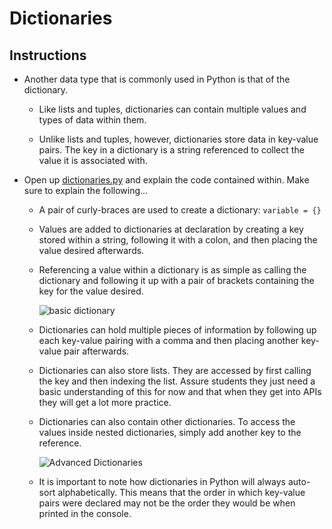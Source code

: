 # Dictionaries

## Instructions

* Another data type that is commonly used in Python is that of the dictionary.

  * Like lists and tuples, dictionaries can contain multiple values and types of data within them.

  * Unlike lists and tuples, however, dictionaries store data in key-value pairs. The key in a dictionary is a string referenced to collect the value it is associated with.

* Open up [dictionaries.py](Solved/dictionaries.py) and explain the code contained within. Make sure to explain the following...

  * A pair of curly-braces are used to create a dictionary: `variable = {}`

  * Values are added to dictionaries at declaration by creating a key stored within a string, following it with a colon, and then placing the value desired afterwards.

  * Referencing a value within a dictionary is as simple as calling the dictionary and following it up with a pair of brackets containing the key for the value desired.

    ![basic dictionary](Images/02-Dictionary_OneValue.png)

  * Dictionaries can hold multiple pieces of information by following up each key-value pairing with a comma and then placing another key-value pair afterwards.

  * Dictionaries can also store lists. They are accessed by first calling the key and then indexing the list. Assure students they just need a basic understanding of this for now and that when they get into APIs they will get a lot more practice.

  * Dictionaries can also contain other dictionaries. To access the values inside nested dictionaries, simply add another key to the reference.

    ![Advanced Dictionaries](Images/02-Dictionary_MultiValue.png)

  * It is important to note how dictionaries in Python will always auto-sort alphabetically. This means that the order in which key-value pairs were declared may not be the order they would be when printed in the console.
